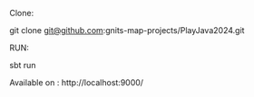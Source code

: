 Clone:

git clone git@github.com:gnits-map-projects/PlayJava2024.git

RUN:

sbt run

Available on : http://localhost:9000/
